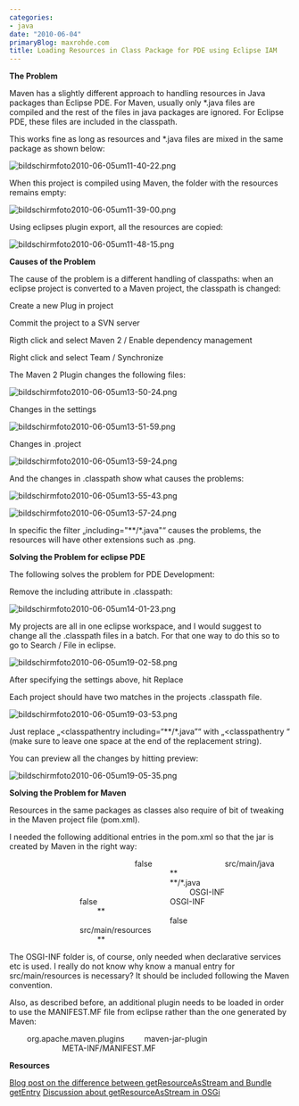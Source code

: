 ```yaml
---
categories:
- java
date: "2010-06-04"
primaryBlog: maxrohde.com
title: Loading Resources in Class Package for PDE using Eclipse IAM
---
```


**The Problem**

Maven has a slightly different approach to handling resources in Java packages than Eclipse PDE. For Maven, usually only \*.java files are compiled and the rest of the files in java packages are ignored. For Eclipse PDE, these files are included in the classpath.

This works fine as long as resources and \*.java files are mixed in the same package as shown below:

![bildschirmfoto2010-06-05um11-40-22.png](images/bildschirmfoto2010-06-05um11-40-22.png)

When this project is compiled using Maven, the folder with the resources remains empty:

![bildschirmfoto2010-06-05um11-39-00.png](images/bildschirmfoto2010-06-05um11-39-00.png)

Using eclipses plugin export, all the resources are copied:

![bildschirmfoto2010-06-05um11-48-15.png](images/bildschirmfoto2010-06-05um11-48-15.png)

**Causes of the Problem**

The cause of the problem is a different handling of classpaths: when an eclipse project is converted to a Maven project, the classpath is changed:

Create a new Plug in project

Commit the project to a SVN server

Rigth click and select Maven 2 / Enable dependency management

Right click and select Team / Synchronize

The Maven 2 Plugin changes the following files:

![bildschirmfoto2010-06-05um13-50-24.png](images/bildschirmfoto2010-06-05um13-50-24.png)

Changes in the settings

![bildschirmfoto2010-06-05um13-51-59.png](images/bildschirmfoto2010-06-05um13-51-59.png)

Changes in .project

![bildschirmfoto2010-06-05um13-59-24.png](images/bildschirmfoto2010-06-05um13-59-24.png)

And the changes in .classpath show what causes the problems:

![bildschirmfoto2010-06-05um13-55-43.png](images/bildschirmfoto2010-06-05um13-55-43.png)

![bildschirmfoto2010-06-05um13-57-24.png](images/bildschirmfoto2010-06-05um13-57-24.png)

In specific the filter „including="\*\*/\*.java"“ causes the problems, the resources will have other extensions such as .png.

**Solving the Problem for eclipse PDE**

The following solves the problem for PDE Development:

Remove the including attribute in .classpath:

![bildschirmfoto2010-06-05um14-01-23.png](images/bildschirmfoto2010-06-05um14-01-23.png)

My projects are all in one eclipse workspace, and I would suggest to change all the .classpath files in a batch. For that one way to do this so to go to Search / File in eclipse.

![bildschirmfoto2010-06-05um19-02-58.png](images/bildschirmfoto2010-06-05um19-02-58.png)

After specifying the settings above, hit Replace

Each project should have two matches in the projects .classpath file.

![bildschirmfoto2010-06-05um19-03-53.png](images/bildschirmfoto2010-06-05um19-03-53.png)

Just replace „<classpathentry including=“\*\*/\*.java”“ with „<classpathentry “ (make sure to leave one space at the end of the replacement string).

You can preview all the changes by hitting preview:

![bildschirmfoto2010-06-05um19-05-35.png](images/bildschirmfoto2010-06-05um19-05-35.png)

**Solving the Problem for Maven**

Resources in the same packages as classes also require of bit of tweaking in the Maven project file (pom.xml).

I needed the following additional entries in the pom.xml so that the jar is created by Maven in the right way:

<resources>                         <resource>                                 <filtering>false</filtering>                                 <directory>src/main/java</directory>                                 <includes>                                         <include>\*\*</include>                                 </includes>                                 <excludes>                                         <exclude>\*\*/\*.java</exclude>                                 </excludes>                         </resource>                         <resource>                                 <targetPath>OSGI-INF</targetPath>                                 <filtering>false</filtering>                                 <directory>OSGI-INF</directory>                          <includes>                                         <include>\*\*</include>                                 </includes>                         </resource>                         <resource>                                                 <filtering>false</filtering>                                 <directory>src/main/resources</directory>                          <includes>                                         <include>\*\*</include>                                 </includes>                         </resource> </resources>

The OSGI-INF folder is, of course, only needed when declarative services etc is used. I really do not know why know a manual entry for src/main/resources is necessary? It should be included following the Maven convention.

Also, as described before, an additional plugin needs to be loaded in order to use the MANIFEST.MF file from eclipse rather than the one generated by Maven:

<plugin>         <groupId>org.apache.maven.plugins</groupId>         <artifactId>maven\-jar-plugin</artifactId>         <configuration>                 <archive>                         <manifestFile>META-INF/MANIFEST.MF</manifestFile>                 </archive> </configuration> </plugin>

**Resources**

[Blog post on the difference between getResourceAsStream and Bundle getEntry](http://www.eclipsezone.com/eclipse/forums/t101557.html) [Discussion about getResourceAsStream in OSGi](http://www.eclipsezone.com/eclipse/forums/t63159.html)